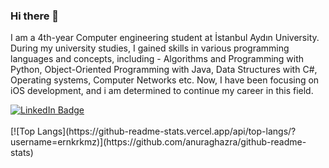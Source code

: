 ### Hi there 👋
<div>
  <p>
    I am a 4th-year Computer engineering student at İstanbul Aydın University. During my university studies, I gained skills in various programming languages and concepts, including - Algorithms and Programming with Python, Object-Oriented Programming with Java, Data Structures with C#, Operating systems, Computer Networks etc. Now, I have been focusing on iOS development, and i am determined to continue my career in this field.
  </p>
</div>
<div id="badges">
  <a href="https://www.linkedin.com/in/eren-korkmaz/">
  <img src="https://img.shields.io/badge/LinkedIn-blue?style=for-the-badge&logo=linkedin&logoColor=white" alt="LinkedIn Badge"/>
  </a>
</div>
<br>
<!--
  <img src="https://github.com/devicons/devicon/blob/master/icons/swift/swift-original.svg" title="Redux" alt="Redux " width="30" height="30"/>&nbsp;
-->
[![Top Langs](https://github-readme-stats.vercel.app/api/top-langs/?username=ernkrkmz)](https://github.com/anuraghazra/github-readme-stats)






<!--
**ernkrkmz/ernkrkmz** is a ✨ _special_ ✨ repository because its `README.md` (this file) appears on your GitHub profile.

Here are some ideas to get you started:

- 🔭 I’m currently working on ...
- 🌱 I’m currently learning ...
- 👯 I’m looking to collaborate on ...
- 🤔 I’m looking for help with ...
- 💬 Ask me about ...
- 📫 How to reach me: ...
- 😄 Pronouns: ...
- ⚡ Fun fact: ...
-->
